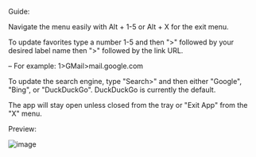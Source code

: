 Guide:

Navigate the menu easily with Alt + 1-5 or Alt + X for the exit menu.

To update favorites type a number 1-5 and then ">" followed by your desired label name then ">" followed by the link URL.
 
– For example: 1>GMail>mail.google.com

To update the search engine, type "Search>" and then either "Google", "Bing", or "DuckDuckGo". DuckDuckGo is currently the default.

The app will stay open unless closed from the tray or "Exit App" from the "X" menu.

Preview:

![image](https://user-images.githubusercontent.com/99512204/166970969-f181093f-1e91-4174-80d2-007b428868f4.png)
